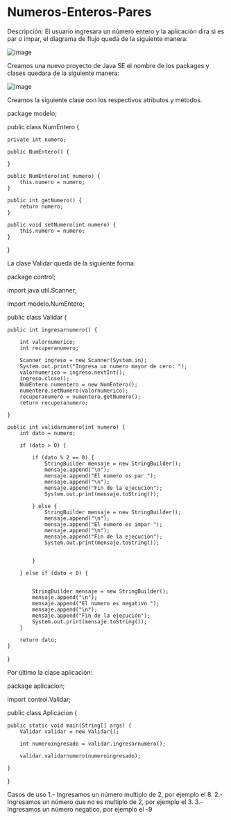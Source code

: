 # Numeros-Enteros-Pares
Descripción:
El usuario ingresara un número entero y la aplicación dira si es par o impar, el diagrama de flujo queda de la siguiente manera:


![image](https://user-images.githubusercontent.com/41167366/46489269-cf900700-c7b9-11e8-8b07-da44acab0fe0.png)



Creamos una nuevo proyecto de Java SE el nombre de los packages y clases quedara de la siguiente
manera:

![image](https://user-images.githubusercontent.com/41167366/46487420-c94b5c00-c7b4-11e8-9057-50de4e3dfe2c.png)


Creamos la siguiente clase con los respectivos atributos y métodos.

package modelo;

public class NumEntero {

	private int numero;
  
	public NumEntero() {
  
	}
  
	public NumEntero(int numero) {	
		this.numero = numero;
	}
  
	public int getNumero() {
		return numero;
	}
  
	public void setNumero(int numero) {
		this.numero = numero;
	}
  
}


La clase Validar queda de la siguiente forma:

package control;

import java.util.Scanner;

import modelo.NumEntero;

public class Validar {

	public int ingresarnumero() {

		int valornumerico;
		int recuperanumero;
		
		Scanner ingreso = new Scanner(System.in);
		System.out.print("Ingresa un numero mayor de cero: ");
		valornumerico = ingreso.nextInt();
		ingreso.close();
		NumEntero numentero = new NumEntero();
		numentero.setNumero(valornumerico);
		recuperanumero = numentero.getNumero();
		return recuperanumero;

	}

	public int validarnumero(int numero) {
		int dato = numero;

		if (dato > 0) {

			if (dato % 2 == 0) {
				StringBuilder mensaje = new StringBuilder();
				mensaje.append("\n");
				mensaje.append("El numero es par ");
				mensaje.append("\n");
				mensaje.append("Fin de la ejecución");
				System.out.print(mensaje.toString());
				
			} else {
				StringBuilder mensaje = new StringBuilder();
				mensaje.append("\n");
				mensaje.append("El numero es impar ");
				mensaje.append("\n");
				mensaje.append("Fin de la ejecución");
				System.out.print(mensaje.toString());
				
				
			}

		} else if (dato < 0) {
			
		
			StringBuilder mensaje = new StringBuilder();
			mensaje.append("\n");
			mensaje.append("El numero es negativo ");
			mensaje.append("\n");
			mensaje.append("Fin de la ejecución");
			System.out.print(mensaje.toString());
		}

		return dato;
	}

}


Por último la clase aplicación:

package aplicacion;

import control.Validar;

public class Aplicacion {

	public static void main(String[] args) {
		Validar validar = new Validar();

		int numeroingresado = validar.ingresarnumero();

		validar.validarnumero(numeroingresado);

	}

}


Casos de uso
1.- Ingresamos un número multiplo de 2, por ejemplo el 8.
2.- Ingresamos un número que no es multiplo de 2, por ejemplo el 3.
3.- Ingresamos un número negatico, por ejemplo el -9
